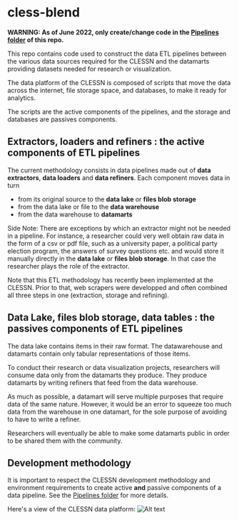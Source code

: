 # cless-blend

**WARNING: As of June 2022, only create/change code in the [Pipelines folder](https://github.com/clessn/clessn-blend/tree/main/Pipelines) of this repo.**

This repo contains code used to construct the data ETL pipelines between the various data sources required for the CLESSN and the datamarts providing datasets needed for research or visualization.

The data platform of the CLESSN is composed of scripts that move the data across the internet, file storage space, and databases, to make it ready for analytics.

The scripts are the active components of the pipelines, and the storage and databases are passives components.

## Extractors, loaders and refiners : the active components of ETL pipelines

The current methodology consists in data pipelines made out of **data extractors**, **data loaders** and **data refiners**. Each component moves data in turn 
* from its original source to the **data lake** or **files blob storage**
* from the data lake or file  to the **data warehouse**
* from the data warehouse to **datamarts**

Side Note: There are exceptions by which an extractor might not be needed in a pipeline. For instance, a researcher could very well obtain raw data in the form of a csv or pdf file, such as a university paper, a political party election program, the answers of survey questions etc. and would store it manually directly in the **data lake** or **files blob storage**. In that case the researcher plays the role of the extractor.

Note that this ETL methodology has recently been implemented at the CLESSN. Prior to that, web scrapers were developped and often combined all three steps in one (extraction, storage and refining).

## Data Lake, files blob storage, data tables : the passives components of ETL pipelines
The data lake contains items in their raw format.  The datawarehouse and datamarts contain only tabular representations of those items.

To conduct their research or data visualization projects, researchers will consume data only from the datamarts they produce. They produce datamarts by writing refiners that feed from the data warehouse.

As much as possible, a datamart will serve multiple purposes that require data of the same nature. However, it would be an error to squeeze too much data from the warehouse in one datamart, for the sole purpose of avoiding to have to write a refiner.

Researchers will eventually be able to make some datamarts public in order to be shared them with the community.

## Development methodology
It is important to respect the CLESSN development methodology and environment requirements to create active **and** passive components of a data pipeline. See the [Pipelines folder](https://github.com/clessn/clessn-blend/tree/main/Pipelines) for more details.

Here's a view of the CLESSN data platform:
![Alt text](https://github.com/clessn/diagrams/blob/master/infra/data_platform_clessn.drawio.png)

